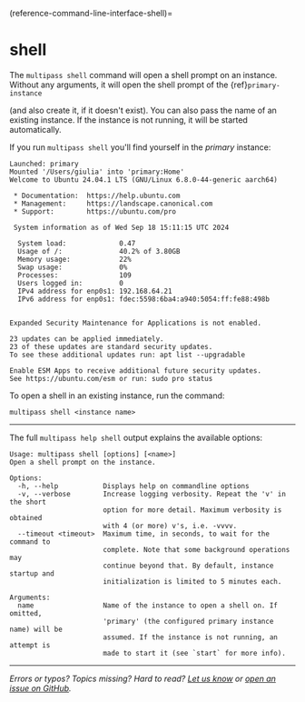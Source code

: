 (reference-command-line-interface-shell)=
# shell

The `multipass shell` command will open a shell prompt on an instance. Without any arguments, it will open the shell prompt of the {ref}`primary-instance`
<!-- [Primary instance]( /t/28469#primary-instance) --> (and also create it, if it doesn't exist). You can also pass the name of an existing instance. If the instance is not running, it will be started automatically. 

If you run `multipass shell` you'll find yourself in the *primary* instance:

```{code-block} text
Launched: primary
Mounted '/Users/giulia' into 'primary:Home'
Welcome to Ubuntu 24.04.1 LTS (GNU/Linux 6.8.0-44-generic aarch64)

 * Documentation:  https://help.ubuntu.com
 * Management:     https://landscape.canonical.com
 * Support:        https://ubuntu.com/pro

 System information as of Wed Sep 18 15:11:15 UTC 2024

  System load:             0.47
  Usage of /:              40.2% of 3.80GB
  Memory usage:            22%
  Swap usage:              0%
  Processes:               109
  Users logged in:         0
  IPv4 address for enp0s1: 192.168.64.21
  IPv6 address for enp0s1: fdec:5598:6ba4:a940:5054:ff:fe88:498b


Expanded Security Maintenance for Applications is not enabled.

23 updates can be applied immediately.
23 of these updates are standard security updates.
To see these additional updates run: apt list --upgradable

Enable ESM Apps to receive additional future security updates.
See https://ubuntu.com/esm or run: sudo pro status
```

To open a shell in an existing instance, run the command:

```{code-block} text
multipass shell <instance name>
```

---

The full `multipass help shell` output explains the available options:

```{code-block} text
Usage: multipass shell [options] [<name>]
Open a shell prompt on the instance.

Options:
  -h, --help           Displays help on commandline options
  -v, --verbose        Increase logging verbosity. Repeat the 'v' in the short
                       option for more detail. Maximum verbosity is obtained
                       with 4 (or more) v's, i.e. -vvvv.
  --timeout <timeout>  Maximum time, in seconds, to wait for the command to
                       complete. Note that some background operations may
                       continue beyond that. By default, instance startup and
                       initialization is limited to 5 minutes each.

Arguments:
  name                 Name of the instance to open a shell on. If omitted,
                       'primary' (the configured primary instance name) will be
                       assumed. If the instance is not running, an attempt is
                       made to start it (see `start` for more info).
```

---

*Errors or typos? Topics missing? Hard to read? <a href="https://docs.google.com/forms/d/e/1FAIpQLSd0XZDU9sbOCiljceh3rO_rkp6vazy2ZsIWgx4gsvl_Sec4Ig/viewform?usp=pp_url&entry.317501128=https://multipass.run/docs/shell-command" target="_blank">Let us know</a> or <a href="https://github.com/canonical/multipass/issues/new/choose" target="_blank">open an issue on GitHub</a>.*

